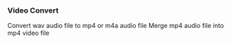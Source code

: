 ### Video Convert
Convert wav audio file to mp4 or m4a audio file
Merge mp4 audio file into mp4 video file
